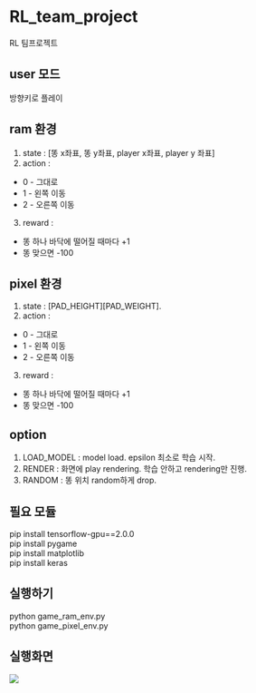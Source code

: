 # RL_team_project
RL 팀프로젝트

## user 모드  
방향키로 플레이  

## ram 환경  
1. state : [똥 x좌표, 똥 y좌표, player x좌표, player y 좌표]  
2. action :  
+ 0 - 그대로  
+ 1 - 왼쪽 이동  
+ 2 - 오른쪽 이동  
3. reward :  
+ 똥 하나 바닥에 떨어질 때마다 +1  
+ 똥 맞으면 -100  

## pixel 환경
1. state : [PAD_HEIGHT][PAD_WEIGHT].  
2. action :  
+ 0 - 그대로  
+ 1 - 왼쪽 이동  
+ 2 - 오른쪽 이동  
3. reward :  
+ 똥 하나 바닥에 떨어질 때마다 +1  
+ 똥 맞으면 -100  

## option  
1. LOAD_MODEL : model load. epsilon 최소로 학습 시작.  
2. RENDER : 화면에 play rendering. 학습 안하고 rendering만 진행.  
3. RANDOM : 똥 위치 random하게 drop.  

## 필요 모듈  
pip install tensorflow-gpu==2.0.0  
pip install pygame  
pip install matplotlib  
pip install keras  

## 실행하기  
python game_ram_env.py  
python game_pixel_env.py  

## 실행화면  
![](https://github.com/wantyouring/RL_team_project/blob/master/ram_env/results/ram_random_20000epi/ram_random_20000epi.gif)
